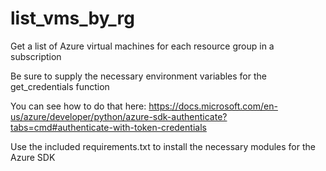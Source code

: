 # list_vms_by_rg
Get a list of Azure virtual machines for each resource group in a subscription

Be sure to supply the necessary environment variables for the get_credentials function

You can see how to do that here: https://docs.microsoft.com/en-us/azure/developer/python/azure-sdk-authenticate?tabs=cmd#authenticate-with-token-credentials

Use the included requirements.txt to install the necessary modules for the Azure SDK
